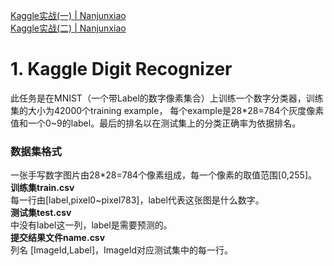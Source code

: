 [Kaggle实战(一) | Nanjunxiao](http://nanjunxiao.github.io/2015/07/30/Kaggle%E5%AE%9E%E6%88%98%E4%B8%80/)  
[Kaggle实战(二) | Nanjunxiao](http://nanjunxiao.github.io/2015/07/31/Kaggle%E5%AE%9E%E6%88%98%E4%BA%8C/)

# 1. Kaggle Digit Recognizer
此任务是在MNIST（一个带Label的数字像素集合）上训练一个数字分类器，训练集的大小为42000个training example，
每个example是28*28=784个灰度像素值和一个0~9的label。最后的排名以在测试集上的分类正确率为依据排名。
### 数据集格式
一张手写数字图片由28*28=784个像素组成，每一个像素的取值范围[0,255]。  
**训练集train.csv**  
每一行由[label,pixel0~pixel783]，label代表这张图是什么数字。  
**测试集test.csv**  
中没有label这一列，label是需要预测的。  
**提交结果文件name.csv**  
列名 [ImageId,Label]，ImageId对应测试集中的每一行。  